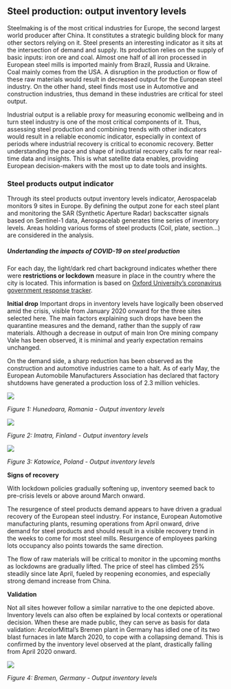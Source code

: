 ## Steel production: output inventory levels

Steelmaking is of the most critical industries for Europe, the second largest world producer after China. It constitutes a strategic building block for many other sectors relying on it. Steel presents an interesting indicator as it sits at the intersection of demand and supply. Its production relies on the supply of basic inputs: iron ore and coal. Almost one half of all iron processed in European steel mills is imported mainly from Brazil, Russia and Ukraine. Coal mainly comes from the USA. A disruption in the production or flow of these raw materials would result in decreased output for the European steel industry. On the other hand, steel finds most use in Automotive and construction industries, thus demand in these industries are critical for steel output.

Industrial output is a reliable proxy for measuring economic wellbeing and in turn steel industry is one of the most critical components of it. Thus, assessing steel production and combining trends with other indicators would result in a reliable economic indicator, especially in context of periods where industrial recovery is critical to economic recovery. Better understanding the pace and shape of industrial recovery calls for near real-time data and insights. This is what satellite data enables, providing European decision-makers with the most up to date tools and insights.

### Steel products output indicator
Through its steel products output inventory levels indicator, Aerospacelab monitors 9 sites in Europe. By defining the output zone for each steel plant and monitoring the SAR (Synthetic Aperture Radar) backscatter signals based on Sentinel-1 data, Aerospacelab generates time series of inventory levels. Areas holding various forms of steel products (Coil, plate, section...) are considered in the analysis.

##### Undertanding the impacts of COVID-19 on steel production
For each day, the light/dark red chart background indicates whether there were **restrictions or lockdown** measure in place in the country where the city is located. This information is based on [Oxford University’s coronavirus government response tracker](https://covidtracker.bsg.ox.ac.uk/). 

**Initial drop**
Important drops in inventory levels have logically been observed amid the crisis, visible from January 2020 onward for the three sites selected here.
The main factors explaining such drops have been the quarantine measures and the demand, rather than the supply of raw materials. Although a decrease in output of main Iron Ore mining company Vale has been observed, it is minimal and yearly expectation remains unchanged.

On the demand side, a sharp reduction has been observed as the construction and automotive industries came to a halt. As of early May, the European Automobile Manufacturers Association has declared that factory shutdowns have generated a production loss of 2.3 million vehicles.

![](./eodash-data/stories/E5_1.png)

*Figure 1: Hunedoara, Romania - Output inventory levels*

![](./eodash-data/stories/E5_2.png)

*Figure 2: Imatra, Finland - Output inventory levels*

![](./eodash-data/stories/E5_3.png)

*Figure 3: Katowice, Poland - Output inventory levels*


**Signs of recovery**

With lockdown policies gradually softening up, inventory seemed back to pre-crisis levels or above around March onward.

The resurgence of steel products demand appears to have driven a gradual recovery of the European steel industry. For instance, European Automotive manufacturing plants, resuming operations from April onward, drive demand for steel products and should result in a visible recovery trend in the weeks to come for most steel mills. Resurgence of employees parking lots occupancy also points towards the same direction.

The flow of raw materials will be critical to monitor in the upcoming months as lockdowns are gradually lifted. The price of steel has climbed 25% steadily since late April, fueled by reopening economies, and especially strong demand increase from China.

**Validation**

Not all sites however follow a similar narrative to the one depicted above. Inventory levels can also often be explained by local contexts or operational decision. When these are made public, they can serve as basis for data validation:
ArcelorMittal’s Bremen plant in Germany has idled one of its two blast furnaces in late March 2020, to cope with a collapsing demand. This is confirmed by the inventory level observed at the plant, drastically falling from April 2020 onward.

![](./eodash-data/stories/E5_4.png)

*Figure 4: Bremen, Germany - Output inventory levels*
